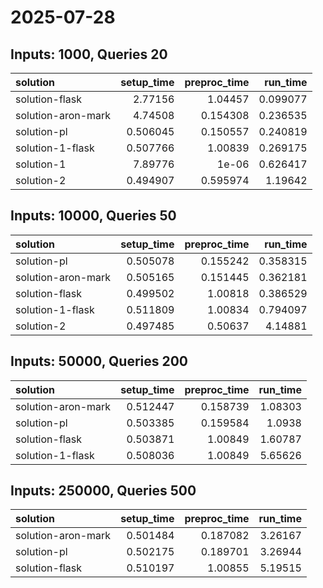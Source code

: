 # 2025-07-28

## Inputs: 1000, Queries 20

| solution           |   setup_time |   preproc_time |   run_time |
|:-------------------|-------------:|---------------:|-----------:|
| solution-flask     |     2.77156  |       1.04457  |   0.099077 |
| solution-aron-mark |     4.74508  |       0.154308 |   0.236535 |
| solution-pl        |     0.506045 |       0.150557 |   0.240819 |
| solution-1-flask   |     0.507766 |       1.00839  |   0.269175 |
| solution-1         |     7.89776  |       1e-06    |   0.626417 |
| solution-2         |     0.494907 |       0.595974 |   1.19642  |

## Inputs: 10000, Queries 50

| solution           |   setup_time |   preproc_time |   run_time |
|:-------------------|-------------:|---------------:|-----------:|
| solution-pl        |     0.505078 |       0.155242 |   0.358315 |
| solution-aron-mark |     0.505165 |       0.151445 |   0.362181 |
| solution-flask     |     0.499502 |       1.00818  |   0.386529 |
| solution-1-flask   |     0.511809 |       1.00834  |   0.794097 |
| solution-2         |     0.497485 |       0.50637  |   4.14881  |

## Inputs: 50000, Queries 200

| solution           |   setup_time |   preproc_time |   run_time |
|:-------------------|-------------:|---------------:|-----------:|
| solution-aron-mark |     0.512447 |       0.158739 |    1.08303 |
| solution-pl        |     0.503385 |       0.159584 |    1.0938  |
| solution-flask     |     0.503871 |       1.00849  |    1.60787 |
| solution-1-flask   |     0.508036 |       1.00849  |    5.65626 |

## Inputs: 250000, Queries 500

| solution           |   setup_time |   preproc_time |   run_time |
|:-------------------|-------------:|---------------:|-----------:|
| solution-aron-mark |     0.501484 |       0.187082 |    3.26167 |
| solution-pl        |     0.502175 |       0.189701 |    3.26944 |
| solution-flask     |     0.510197 |       1.00855  |    5.19515 |